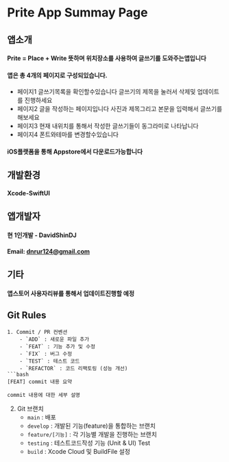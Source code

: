 # Prite App Summay Page

## 앱소개
#### Prite = Place + Write 뜻하며 위치장소를 사용하여 글쓰기를 도와주는앱입니다
#### 앱은 총 4개의 페이지로 구성되있습니다.
- 페이지1 글쓰기목록을 확인할수있습니다 글쓰기의 제목을 눌러서 삭제및 업데이트를 진행하세요
- 페이지2 글을 작성하는 페이지입니다 사진과 제목그리고 본문을 입력해서 글쓰기를 해보세요
- 페이지3 현재 내위치를 통해서 작성한 글쓰기들이 동그라미로 나타납니다
- 페이지4 폰트와테마를 변경할수있습니다



#### iOS플랫폼을 통해 Appstore에서 다운로드가능합니다 


## 개발환경
#### Xcode-SwiftUI


## 앱개발자
#### 현 1인개발 - DavidShinDJ
#### Email: dnrur124@gmail.com


## 기타
#### 앱스토어 사용자리뷰를 통해서 업데이트진행할 예정





## Git Rules

```
1. Commit / PR 컨벤션
    - `ADD` : 새로운 파일 추가
    - `FEAT` : 기능 추가 및 수정
    - `FIX` : 버그 수정
    - `TEST` : 테스트 코드
    - `REFACTOR` : 코드 리팩토링 (성능 개선)
```bash
[FEAT] commit 내용 요약

commit 내용에 대한 세부 설명
```
2. Git 브랜치
    - `main` : 배포
    - `develop` : 개발된 기능(feature)을 통합하는 브랜치
    - `feature/[기능]` : 각 기능별 개발을 진행하는 브랜치
    - `testing` : 테스트코드작성 기능 (Unit & UI) Test
    - `build` : Xcode Cloud 및 BuildFile 설정 



